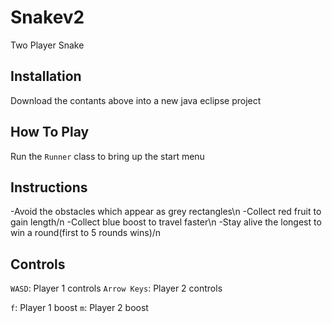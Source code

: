 # Snakev2
Two Player Snake

## Installation
Download the contants above into a new java eclipse project

## How To Play
Run the ```Runner``` class to bring up the start menu

## Instructions
-Avoid the obstacles which appear as grey rectangles\n
-Collect red fruit to gain length/n
-Collect blue boost to travel faster\n
-Stay alive the longest to win a round(first to 5 rounds wins)/n

## Controls
```WASD```: Player 1 controls
```Arrow Keys```: Player 2 controls

```f```: Player 1 boost
```m```: Player 2 boost
